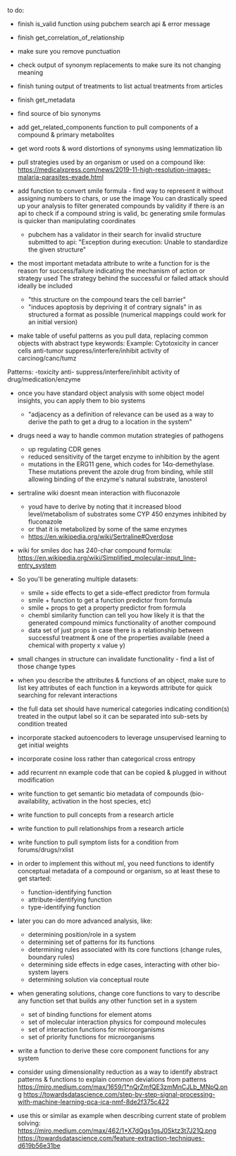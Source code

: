 to do:
- finish is_valid function using pubchem search api & error message

- finish get_correlation_of_relationship

- make sure you remove punctuation

- check output of synonym replacements to make sure its not changing meaning

- finish tuning output of treatments to list actual treatments from articles

- finish get_metadata

- find source of bio synonyms

- add get_related_components function to pull components of a compound & primary metabolites

- get word roots & word distortions of synonyms using lemmatization lib

- pull strategies used by an organism or used on a compound like: 
  https://medicalxpress.com/news/2019-11-high-resolution-images-malaria-parasites-evade.html

- add function to convert smile formula - find way to represent it without assigning numbers to chars, or use the image
  You can drastically speed up your analysis to filter generated compounds by validity if there is an api to check if a compound string is valid, bc generating smile formulas is quicker than manipulating coordinates
  - pubchem has a validator in their search for invalid structure submitted to api: "Exception during execution: Unable to standardize the given structure"

- the most important metadata attribute to write a function for is the reason for success/failure indicating the mechanism of action or strategy used
  The strategy behind the successful or failed attack should ideally be included
    - "this structure on the compound tears the cell barrier"
    - "induces apoptosis by depriving it of contrary signals"
  in as structured a format as possible (numerical mappings could work for an initial version)

-  make table of useful patterns as you pull data, replacing common objects with abstract type keywords:
  Example:
    Cytotoxicity in cancer cells
    anti-tumor
    suppress/interfere/inhibit activity of carcinog/canc/tumz

  Patterns:
    <component object>-toxicity
    anti-<component object of illness>
    suppress/interfere/inhibit activity of drug/medication/enzyme

- once you have standard object analysis with some object model insights, you can apply them to bio systems
  - "adjacency as a definition of relevance can be used as a way to derive the path to get a drug to a location in the system"

- drugs need a way to handle common mutation strategies of pathogens
  - up regulating CDR genes
  - reduced sensitivity of the target enzyme to inhibition by the agent
  - mutations in the ERG11 gene, which codes for 14α-demethylase. These mutations prevent the azole drug from binding, while still allowing binding of the enzyme's natural substrate, lanosterol

- sertraline wiki doesnt mean interaction with fluconazole 
  - youd have to derive by noting that it increased blood level/metabolism of substrates some CYP 450 enzymes inhibited by fluconazole
  - or that it is metabolized by some of the same enzymes
  - https://en.wikipedia.org/wiki/Sertraline#Overdose

- wiki for smiles doc has 240-char compound formula: https://en.wikipedia.org/wiki/Simplified_molecular-input_line-entry_system

- So you'll be generating multiple datasets:
  - smile + side effects to get a side-effect predictor from formula
  - smile + function to get a function predictor from formula
  - smile + props to get a property predictor from formula
  - chembl similarity function can tell you how likely it is that the generated compound mimics functionality of another compound
  - data set of just props in case there is a relationship between successful treatment & one of the properties available (need a chemical with property x value y)

- small changes in structure can invalidate functionality - find a list of those change types

- when you describe the attributes & functions of an object, make sure to list key attributes of each function in a keywords attribute for quick searching for relevant interactions

- the full data set should have numerical categories indicating condition(s) treated in the output label so it can be separated into sub-sets by condition treated

- incorporate stacked autoencoders to leverage unsupervised learning to get initial weights

- incorporate cosine loss rather than categorical cross entropy

- add recurrent nn example code that can be copied & plugged in without modification

- write function to get semantic bio metadata of compounds (bio-availability, activation in the host species, etc)

- write function to pull concepts from a research article 

- write function to pull relationships from a research article

- write function to pull symptom lists for a condition from forums/drugs/rxlist

- in order to implement this without ml, you need functions to identify conceptual metadata of a compound or organism, so at least these to get started:
  - function-identifying function 
  - attribute-identifying function 
  - type-identifying function

- later you can do more advanced analysis, like:
  - determining position/role in a system 
  - determining set of patterns for its functions 
  - determining rules associated with its core functions (change rules, boundary rules)
  - determining side effects in edge cases, interacting with other bio-system layers
  - determining solution via conceptual route

- when generating solutions, change core functions to vary to describe any function set that builds any other function set in a system
  - set of binding functions for element atoms
  - set of molecular interaction physics for compound molecules
  - set of interaction functions for microorganisms
  - set of priority functions for microorganisms

- write a function to derive these core component functions for any system

- consider using dimensionality reduction as a way to identify abstract patterns & functions to explain common deviations from patterns
  https://miro.medium.com/max/1659/1*nQrZmfQE3zmMnCJLb_MNpQ.png
  https://towardsdatascience.com/step-by-step-signal-processing-with-machine-learning-pca-ica-nmf-8de2f375c422

- use this or similar as example when describing current state of problem solving: 
  https://miro.medium.com/max/462/1*X7dQgs1gsJ0Sktz3t7J21Q.png
  https://towardsdatascience.com/feature-extraction-techniques-d619b56e31be